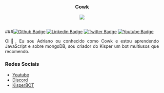 <h3 align="center">Cowk</h3>

<div align="center">
<img align="center" src="https://github-readme-stats.vercel.app/api?username=Cowkzera&show_icons=true&theme=dark"/><br/><br/>
</div>

###[![Github Badge](https://img.shields.io/badge/-Github-000?style=flat-square&logo=Github&logoColor=white&link=https://github.com/fagnerpsantos)](https://github.com/fagnerpsantos)
[![Linkedin Badge](https://img.shields.io/badge/-LinkedIn-blue?style=flat-square&logo=Linkedin&logoColor=white&link=https://www.linkedin.com/in/fagnerpsantos/)](https://www.linkedin.com/in/fagnerpsantos/)
[![Twitter Badge](https://img.shields.io/badge/-Twitter-1ca0f1?style=flat-square&labelColor=1ca0f1&logo=twitter&logoColor=white&link=https://twitter.com/fagnerpsantos)](https://twitter.com/fagnerpsantos)
[![Youtube Badge](https://img.shields.io/badge/-YouTube-ff0000?style=flat-square&labelColor=ff0000&logo=youtube&logoColor=white&link=https://www.youtube.com/user/TreinaWeb)](https://www.youtube.com/user/TreinaWeb)

<p align="justify">Oi👋, Eu sou Adriano ou conhecido como Cowk e estou aprendendo JavaScript e sobre mongoDB, sou criador do Kisper um bot multiusos que recomendo.</p>



### Redes Sociais
- [Youtube](https://youtube.com/channel/UCuH2KhXOcGNVjiTIn9FO9TA)
- [Discord](https://discord.gg/gK8up2bqVU)
- [KisperBOT](https://discordapp.com/oauth2/authorize?client_id=802251351613505629&scope=bot&permissions=2146958847)

